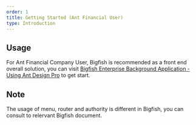 ```yaml
---
order: 1
title: Getting Started (Ant Financial User)
type: Introduction
---
```


## Usage

For Ant Financial Company User, Bigfish is recommended as a front end overall solution, you can visit [Bigfish Enterprise Background Application - Using Ant Design Pro](https://docs.antfin.com/basement/bigfish/antdpro) to get start.

## Note

The usage of menu, router and authority is different in Bigfish, you can consult to relervant Bigfish document.
